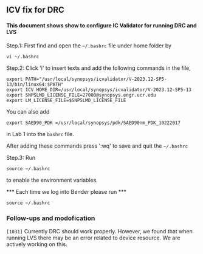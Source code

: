 ## ICV fix for DRC

#### This document shows show to configure IC Validator for running DRC and LVS

Step.1: First find and open the `~/.bashrc` file under home folder by
```
vi ~/.bashrc
```

Step.2: Click 'i' to insert texts and add the following commands in the file,
```
export PATH="/usr/local/synopsys/icvalidator/V-2023.12-SP5-13/bin/linux64:$PATH"
export ICV_HOME_DIR=/usr/local/synopsys/icvalidator/V-2023.12-SP5-13
export SNPSLMD_LICENSE_FILE=27000@synopsys.engr.ucr.edu
export LM_LICENSE_FILE=$SNPSLMD_LICENSE_FILE
```

You can also add
```
export SAED90_PDK =/usr/local/synopsys/pdk/SAED90nm_PDK_10222017
```
in Lab 1 into the `bashrc` file.

After adding these commands press ':wq' to save and quit the `~/.bashrc`

Step.3: Run
```
source ~/.bashrc
```
to enable the environment variables.

*** Each time we log into Bender please run *** 
```
source ~/.bashrc
```


### Follow-ups and modofication
`[1031]` Currently DRC should work properly. However, we found that when running LVS there may be an error related to device resource. We are actively working on this.